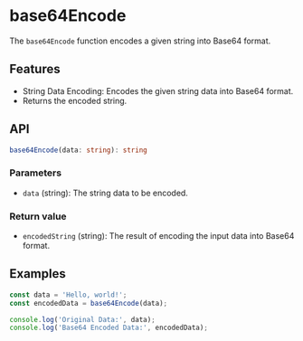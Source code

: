 # base64Encode

The `base64Encode` function encodes a given string into Base64 format.

## Features

- String Data Encoding: Encodes the given string data into Base64 format.
- Returns the encoded string.

## API

```ts
base64Encode(data: string): string
```

### Parameters

- `data` (string): The string data to be encoded.

### Return value

- `encodedString` (string): The result of encoding the input data into Base64 format.

## Examples

```ts
const data = 'Hello, world!';
const encodedData = base64Encode(data);

console.log('Original Data:', data);
console.log('Base64 Encoded Data:', encodedData);
```